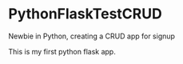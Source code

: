 # PythonFlaskTestCRUD
Newbie in Python, creating a CRUD app for signup

This is my first python flask app. 
